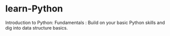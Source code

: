 # learn-Python

Introduction to Python: Fundamentals : Build on your basic Python skills and dig into data structure basics.

